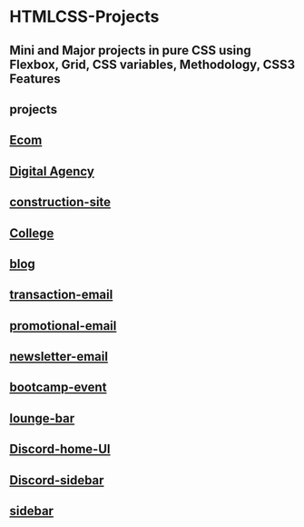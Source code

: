 # HTMLCSS-Projects
## Mini and Major projects in pure CSS using Flexbox, Grid, CSS variables, Methodology, CSS3 Features

## projects
## [Ecom](https://alidhuniya.github.io/HTMLCSS-Projects/Ecom/)

## [Digital Agency](https://alidhuniya.github.io/HTMLCSS-Projects/Digital%20Agency/)

## [construction-site](https://alidhuniya.github.io/HTMLCSS-Projects/construction-site/)

## [College](https://alidhuniya.github.io/HTMLCSS-Projects/College/)

## [blog](https://alidhuniya.github.io/HTMLCSS-Projects/blog/)

## [transaction-email](https://alidhuniya.github.io/HTMLCSS-Projects/Emaildeve-Foundation/transaction-email/)

## [promotional-email](https://alidhuniya.github.io/HTMLCSS-Projects/Emaildeve-Foundation/promotional/)

## [newsletter-email](https://alidhuniya.github.io/HTMLCSS-Projects/Emaildeve-Foundation/newsletter/)

## [bootcamp-event](https://alidhuniya.github.io/HTMLCSS-Projects/bootcamp-event/)

## [lounge-bar](https://alidhuniya.github.io/HTMLCSS-Projects/lounge-bar/)

## [Discord-home-UI](https://alidhuniya.github.io/HTMLCSS-Projects/Gridproject/discord-home-UI/)

## [Discord-sidebar](https://alidhuniya.github.io/HTMLCSS-Projects/Gridproject/discordSidebar-UI/)

## [sidebar](https://alidhuniya.github.io/HTMLCSS-Projects/Sidebar/youtubetype/)



